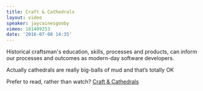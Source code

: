 ```yaml
---
title: Craft & Cathedrals
layout: video
speaker: jaycainesgooby
vimeo: 181409253
date: '2016-07-08 14:35'
---
```


Historical craftsman's education, skills, processes and products, can inform our processes and outcomes as modern-day software developers.

Actually cathedrals are really big-balls of mud and that’s totally OK

Prefer to read, rather than watch? [Craft & Cathedrals](https://medium.com/@jaygooby/craft-and-cathedrals-e97460216e29#.t178yk48m)
